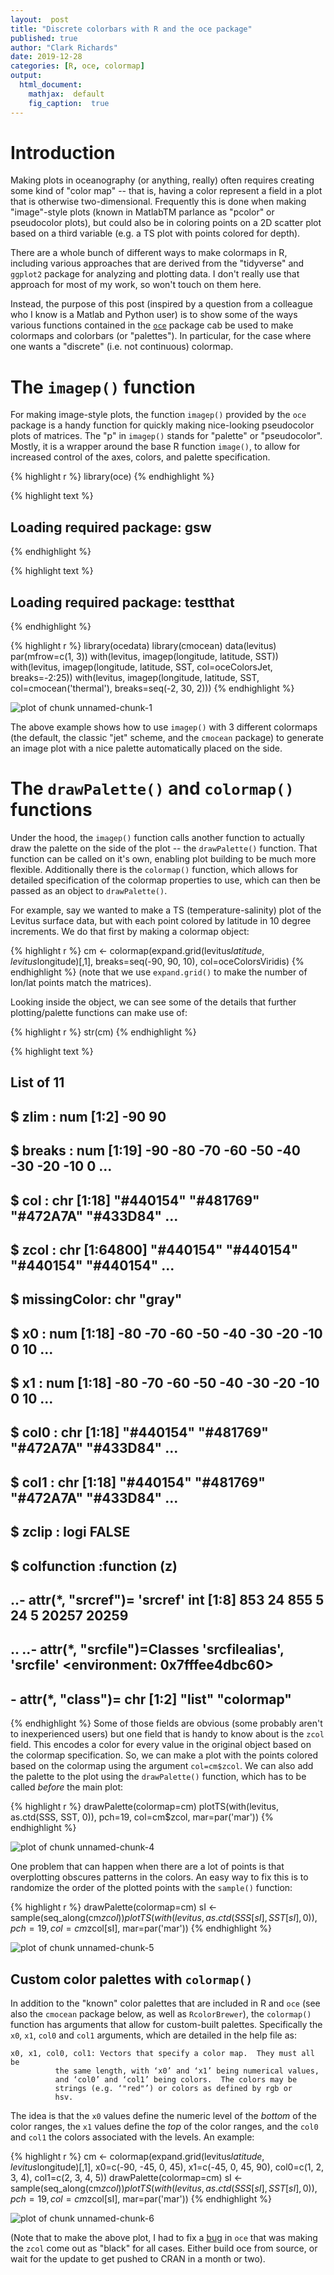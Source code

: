 ```yaml
---
layout:  post
title: "Discrete colorbars with R and the oce package"
published: true 
author: "Clark Richards"
date: 2019-12-28
categories: [R, oce, colormap]
output:
  html_document:
    mathjax:  default
    fig_caption:  true
---
```


# Introduction

Making plots in oceanography (or anything, really) often requires creating some kind of "color map" -- that is, having a color represent a field in a plot that is otherwise two-dimensional. Frequently this is done when making "image"-style plots (known in MatlabTM parlance as "pcolor" or pseudocolor plots), but could also be in coloring points on a 2D scatter plot based on a third variable (e.g. a TS plot with points colored for depth).

There are a whole bunch of different ways to make colormaps in R, including various approaches that are derived from the "tidyverse" and `ggplot2` package for analyzing and plotting data. I don't really use that approach for most of my work, so won't touch on them here.

Instead, the purpose of this post (inspired by a question from a colleague who I know is a Matlab and Python user) is to show some of the ways various functions contained in the [`oce`](https://dankelley.github.io/oce) package cab be used to make colormaps and colorbars (or "palettes"). In particular, for the case where one wants a "discrete" (i.e. not continuous) colormap.

# The `imagep()` function

For making image-style plots, the function `imagep()` provided by the `oce` package is a handy function for quickly making nice-looking pseudocolor plots of matrices. The "p" in `imagep()` stands for "palette" or "pseudocolor". Mostly, it is a wrapper around the base R function `image()`, to allow for increased control of the axes, colors, and palette specification.


{% highlight r %}
library(oce)
{% endhighlight %}



{% highlight text %}
## Loading required package: gsw
{% endhighlight %}



{% highlight text %}
## Loading required package: testthat
{% endhighlight %}



{% highlight r %}
library(ocedata)
library(cmocean)
data(levitus)
par(mfrow=c(1, 3))
with(levitus, imagep(longitude, latitude, SST))
with(levitus, imagep(longitude, latitude, SST, col=oceColorsJet, breaks=-2:25))
with(levitus, imagep(longitude, latitude, SST, col=cmocean('thermal'), breaks=seq(-2, 30, 2)))
{% endhighlight %}

![plot of chunk unnamed-chunk-1](/figure/source/2019-12-28-discrete-colorbars-with-r-and-oce/unnamed-chunk-1-1.png)

The above example shows how to use `imagep()` with 3 different colormaps (the default, the classic "jet" scheme, and the `cmocean` package) to generate an image plot with a nice palette automatically placed on the side.

# The `drawPalette()` and `colormap()` functions

Under the hood, the `imagep()` function calls another function to actually draw the palette on the side of the plot -- the `drawPalette()` function. That function can be called on it's own, enabling plot building to be much more flexible. Additionally there is the `colormap()` function, which allows for detailed specification of the colormap properties to use, which can then be passed as an object to `drawPalette()`.

For example, say we wanted to make a TS (temperature-salinity) plot of the Levitus surface data, but with each point colored by latitude in 10 degree increments. We do that first by making a colormap object:


{% highlight r %}
cm <- colormap(expand.grid(levitus$latitude, levitus$longitude)[,1], breaks=seq(-90, 90, 10), col=oceColorsViridis)
{% endhighlight %}
(note that we use `expand.grid()` to make the number of lon/lat points match the matrices).

Looking inside the object, we can see some of the details that further plotting/palette functions can make use of:

{% highlight r %}
str(cm)
{% endhighlight %}



{% highlight text %}
## List of 11
##  $ zlim        : num [1:2] -90 90
##  $ breaks      : num [1:19] -90 -80 -70 -60 -50 -40 -30 -20 -10 0 ...
##  $ col         : chr [1:18] "#440154" "#481769" "#472A7A" "#433D84" ...
##  $ zcol        : chr [1:64800] "#440154" "#440154" "#440154" "#440154" ...
##  $ missingColor: chr "gray"
##  $ x0          : num [1:18] -80 -70 -60 -50 -40 -30 -20 -10 0 10 ...
##  $ x1          : num [1:18] -80 -70 -60 -50 -40 -30 -20 -10 0 10 ...
##  $ col0        : chr [1:18] "#440154" "#481769" "#472A7A" "#433D84" ...
##  $ col1        : chr [1:18] "#440154" "#481769" "#472A7A" "#433D84" ...
##  $ zclip       : logi FALSE
##  $ colfunction :function (z)  
##   ..- attr(*, "srcref")= 'srcref' int [1:8] 853 24 855 5 24 5 20257 20259
##   .. ..- attr(*, "srcfile")=Classes 'srcfilealias', 'srcfile' <environment: 0x7fffee4dbc60> 
##  - attr(*, "class")= chr [1:2] "list" "colormap"
{% endhighlight %}
Some of those fields are obvious (some probably aren't to inexperienced users) but one field that is handy to know about is the `zcol` field. This encodes a color for every value in the original object based on the colormap specification. So, we can make a plot with the points colored based on the colormap using the argument `col=cm$zcol`. We can also add the palette to the plot using the `drawPalette()` function, which has to be called *before* the main plot:

{% highlight r %}
drawPalette(colormap=cm)
plotTS(with(levitus, as.ctd(SSS, SST, 0)), pch=19, col=cm$zcol, mar=par('mar'))
{% endhighlight %}

![plot of chunk unnamed-chunk-4](/figure/source/2019-12-28-discrete-colorbars-with-r-and-oce/unnamed-chunk-4-1.png)

One problem that can happen when there are a lot of points is that overplotting obscures patterns in the colors. An easy way to fix this is to randomize the order of the plotted points with the `sample()` function:

{% highlight r %}
drawPalette(colormap=cm)
sI <- sample(seq_along(cm$zcol))
plotTS(with(levitus, as.ctd(SSS[sI], SST[sI], 0)), pch=19, col=cm$zcol[sI], mar=par('mar'))
{% endhighlight %}

![plot of chunk unnamed-chunk-5](/figure/source/2019-12-28-discrete-colorbars-with-r-and-oce/unnamed-chunk-5-1.png)

## Custom color palettes with `colormap()`

In addition to the "known" color palettes that are included in R and `oce` (see also the `cmocean` package below, as well as `RcolorBrewer`), the `colormap()` function has arguments that allow for custom-built palettes. Specifically the `x0`, `x1`, `col0` and `col1` arguments, which are detailed in the help file as:

```
x0, x1, col0, col1: Vectors that specify a color map.  They must all be
          the same length, with ‘x0’ and ‘x1’ being numerical values,
          and ‘col0’ and ‘col1’ being colors.  The colors may be
          strings (e.g. ‘"red"’) or colors as defined by rgb or
          hsv.
```

The idea is that the `x0` values define the numeric level of the *bottom* of the color ranges, the `x1` values define the *top* of the color ranges, and the `col0` and `col1` the colors associated with the levels. An example:


{% highlight r %}
cm <- colormap(expand.grid(levitus$latitude, levitus$longitude)[,1],
               x0=c(-90, -45, 0, 45), x1=c(-45, 0, 45, 90),
               col0=c(1, 2, 3, 4), col1=c(2, 3, 4, 5))
drawPalette(colormap=cm)
sI <- sample(seq_along(cm$zcol))
plotTS(with(levitus, as.ctd(SSS[sI], SST[sI], 0)), pch=19, col=cm$zcol[sI], mar=par('mar'))
{% endhighlight %}

![plot of chunk unnamed-chunk-6](/figure/source/2019-12-28-discrete-colorbars-with-r-and-oce/unnamed-chunk-6-1.png)

(Note that to make the above plot, I had to fix a [bug](https://github.com/dankelley/oce/pull/1644) in `oce` that was making the `zcol` come out as "black" for all cases. Either build oce from source, or wait for the update to get pushed to CRAN in a month or two).

